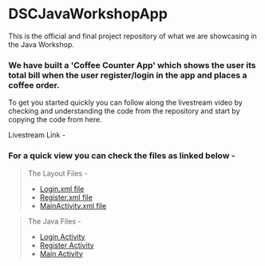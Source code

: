 # DSCJavaWorkshopApp
This is the official and final project repository of what we are showcasing in the Java Workshop. 

### We have built a 'Coffee Counter App' which shows the user its total bill when the user register/login in the app and places a coffee order. 

To get you started quickly you can follow along the livestream video by checking and understanding the code from the repository and start by copying the code from here. 

Livestream Link - 

### For a quick view you can check the files as linked below - 

> The Layout Files -
>- [Login.xml file](https://github.com/DSCVITBHOPAL/DSCJavaWorkshopApp/blob/master/app/src/main/res/layout/activity_login.xml) 
>- [Register.xml file](https://github.com/DSCVITBHOPAL/DSCJavaWorkshopApp/blob/master/app/src/main/res/layout/activity_register.xml)
>- [MainActivity.xml file](https://github.com/DSCVITBHOPAL/DSCJavaWorkshopApp/blob/master/app/src/main/res/layout/activity_main.xml)


> The Java Files - 
>- [Login Activity](https://github.com/DSCVITBHOPAL/DSCJavaWorkshopApp/blob/master/app/src/main/java/com/example/firsttimetest1/Login.java)
>- [Register Activity](https://github.com/DSCVITBHOPAL/DSCJavaWorkshopApp/blob/master/app/src/main/java/com/example/firsttimetest1/Register.java)
>- [Main Activity](https://github.com/DSCVITBHOPAL/DSCJavaWorkshopApp/blob/master/app/src/main/java/com/example/firsttimetest1/MainActivity.java)
